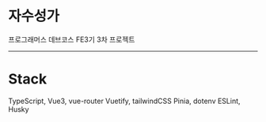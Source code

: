 # 자수성가
프로그래머스 데브코스 FE3기 3차 프로젝트

---

# Stack

TypeScript, Vue3, vue-router
Vuetify, tailwindCSS
Pinia, dotenv
ESLint, Husky